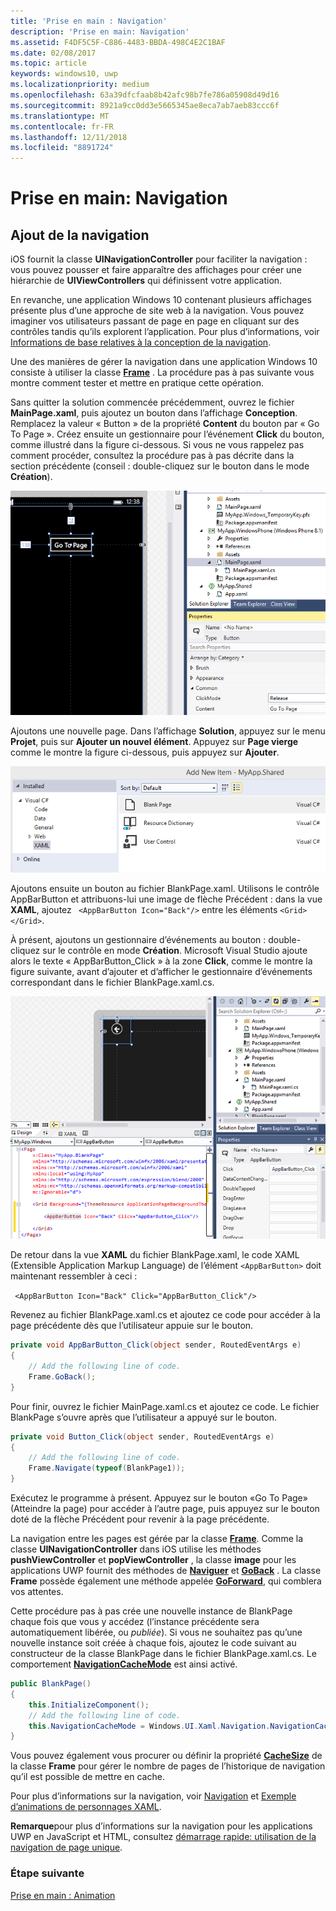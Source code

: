 ```yaml
---
title: 'Prise en main : Navigation'
description: 'Prise en main: Navigation'
ms.assetid: F4DF5C5F-C886-4483-BBDA-498C4E2C1BAF
ms.date: 02/08/2017
ms.topic: article
keywords: windows10, uwp
ms.localizationpriority: medium
ms.openlocfilehash: 63a39dfcfaab8b42afc98b7fe786a05908d49d16
ms.sourcegitcommit: 8921a9cc0dd3e5665345ae8eca7ab7aeb83ccc6f
ms.translationtype: MT
ms.contentlocale: fr-FR
ms.lasthandoff: 12/11/2018
ms.locfileid: "8891724"
---
```

# <a name="getting-started-navigation"></a>Prise en main: Navigation


## <a name="adding-navigation"></a>Ajout de la navigation

iOS fournit la classe **UINavigationController** pour faciliter la navigation : vous pouvez pousser et faire apparaître des affichages pour créer une hiérarchie de **UIViewControllers** qui définissent votre application.

En revanche, une application Windows 10 contenant plusieurs affichages présente plus d’une approche de site web à la navigation. Vous pouvez imaginer vos utilisateurs passant de page en page en cliquant sur des contrôles tandis qu’ils explorent l’application. Pour plus d’informations, voir [Informations de base relatives à la conception de la navigation](https://msdn.microsoft.com/library/windows/apps/dn958438).

Une des manières de gérer la navigation dans une application Windows 10 consiste à utiliser la classe [**Frame**](https://msdn.microsoft.com/library/windows/apps/br242682) . La procédure pas à pas suivante vous montre comment tester et mettre en pratique cette opération.

Sans quitter la solution commencée précédemment, ouvrez le fichier **MainPage.xaml**, puis ajoutez un bouton dans l’affichage **Conception**. Remplacez la valeur « Button » de la propriété **Content** du bouton par « Go To Page ». Créez ensuite un gestionnaire pour l’événement **Click** du bouton, comme illustré dans la figure ci-dessous. Si vous ne vous rappelez pas comment procéder, consultez la procédure pas à pas décrite dans la section précédente (conseil : double-cliquez sur le bouton dans le mode **Création**).

![ajout d’un bouton et de son événement click dans visual studio](images/ios-to-uwp/vs-go-to-page.png)

Ajoutons une nouvelle page. Dans l’affichage **Solution**, appuyez sur le menu **Projet**, puis sur **Ajouter un nouvel élément**. Appuyez sur **Page vierge** comme le montre la figure ci-dessous, puis appuyez sur **Ajouter**.

![ajout d’une nouvelle page dans visual studio](images/ios-to-uwp/vs-add-new-page.png)

Ajoutons ensuite un bouton au fichier BlankPage.xaml. Utilisons le contrôle AppBarButton et attribuons-lui une image de flèche Précédent : dans la vue **XAML**, ajoutez ` <AppBarButton Icon="Back"/>` entre les éléments `<Grid> </Grid>`.

À présent, ajoutons un gestionnaire d’événements au bouton : double-cliquez sur le contrôle en mode **Création**. Microsoft Visual Studio ajoute alors le texte « AppBarButton_Click » à la zone **Click**, comme le montre la figure suivante, avant d’ajouter et d’afficher le gestionnaire d’événements correspondant dans le fichier BlankPage.xaml.cs.

![ajout d’un bouton précédent et de son événement click dans visual studio](images/ios-to-uwp/vs-add-back-button.png)

De retour dans la vue **XAML** du fichier BlankPage.xaml, le code XAML (Extensible Application Markup Language) de l’élément `<AppBarButton>` doit maintenant ressembler à ceci :

` <AppBarButton Icon="Back" Click="AppBarButton_Click"/>`

Revenez au fichier BlankPage.xaml.cs et ajoutez ce code pour accéder à la page précédente dès que l’utilisateur appuie sur le bouton.

```csharp
private void AppBarButton_Click(object sender, RoutedEventArgs e)
{
    // Add the following line of code.    
    Frame.GoBack();
}
```

Pour finir, ouvrez le fichier MainPage.xaml.cs et ajoutez ce code. Le fichier BlankPage s’ouvre après que l’utilisateur a appuyé sur le bouton.

```csharp
private void Button_Click(object sender, RoutedEventArgs e)
{
    // Add the following line of code.
    Frame.Navigate(typeof(BlankPage1));
}
```

Exécutez le programme à présent. Appuyez sur le bouton «Go To Page» (Atteindre la page) pour accéder à l’autre page, puis appuyez sur le bouton doté de la flèche Précédent pour revenir à la page précédente.

La navigation entre les pages est gérée par la classe [**Frame**](https://msdn.microsoft.com/library/windows/apps/br242682). Comme la classe **UINavigationController** dans iOS utilise les méthodes **pushViewController** et **popViewController** , la classe **image** pour les applications UWP fournit des méthodes de [**Naviguer**](https://msdn.microsoft.com/library/windows/apps/br242694) et [**GoBack**](https://msdn.microsoft.com/library/windows/apps/dn996568) . La classe **Frame** possède également une méthode appelée [**GoForward**](https://msdn.microsoft.com/library/windows/apps/br242693), qui comblera vos attentes.

Cette procédure pas à pas crée une nouvelle instance de BlankPage chaque fois que vous y accédez (l’instance précédente sera automatiquement libérée, ou *publiée*). Si vous ne souhaitez pas qu’une nouvelle instance soit créée à chaque fois, ajoutez le code suivant au constructeur de la classe BlankPage dans le fichier BlankPage.xaml.cs. Le comportement [**NavigationCacheMode**](https://msdn.microsoft.com/library/windows/apps/br227506) est ainsi activé.

```csharp
public BlankPage()
{
    this.InitializeComponent();
    // Add the following line of code.
    this.NavigationCacheMode = Windows.UI.Xaml.Navigation.NavigationCacheMode.Enabled;
}
```

Vous pouvez également vous procurer ou définir la propriété [**CacheSize**](https://msdn.microsoft.com/library/windows/apps/br242683) de la classe **Frame** pour gérer le nombre de pages de l’historique de navigation qu’il est possible de mettre en cache.

Pour plus d’informations sur la navigation, voir [Navigation](https://msdn.microsoft.com/library/windows/apps/mt187344) et [Exemple d’animations de personnages XAML](http://go.microsoft.com/fwlink/p/?LinkID=242401).

**Remarque**pour plus d’informations sur la navigation pour les applications UWP en JavaScript et HTML, consultez [démarrage rapide: utilisation de la navigation de page unique](https://msdn.microsoft.com/library/windows/apps/hh452768).
 
### <a name="next-step"></a>Étape suivante

[Prise en main : Animation](getting-started-animation.md)

